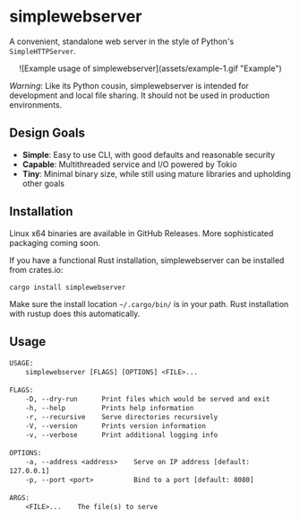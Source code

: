 # simplewebserver

A convenient, standalone web server in the style of Python's `SimpleHTTPServer`. 

<center>
![Example usage of simplewebserver](assets/example-1.gif "Example")
</center>

*Warning*: Like its Python cousin, simplewebserver is intended for development and local file sharing. It should not be used in production environments.

## Design Goals
* **Simple**: Easy to use CLI, with good defaults and reasonable security
* **Capable**: Multithreaded service and I/O powered by Tokio
* **Tiny**: Minimal binary size, while still using mature libraries and upholding other goals

## Installation

Linux x64 binaries are available in GitHub Releases. More sophisticated packaging coming soon.

If you have a functional Rust installation, simplewebserver can be installed from crates.io:
```
cargo install simplewebserver
```
Make sure the install location `~/.cargo/bin/` is in your path. Rust installation with rustup does this automatically.

## Usage

```
USAGE:
    simplewebserver [FLAGS] [OPTIONS] <FILE>...

FLAGS:
    -D, --dry-run      Print files which would be served and exit
    -h, --help         Prints help information
    -r, --recursive    Serve directories recursively
    -V, --version      Prints version information
    -v, --verbose      Print additional logging info

OPTIONS:
    -a, --address <address>    Serve on IP address [default: 127.0.0.1]
    -p, --port <port>          Bind to a port [default: 8080]

ARGS:
    <FILE>...    The file(s) to serve
```
